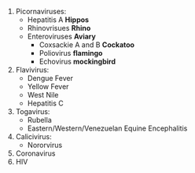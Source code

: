 1. Picornaviruses:
   - Hepatitis A **Hippos**
   - Rhinovrisues **Rhino**
   - Enteroviruses **Aviary** 
       - Coxsackie A and B **Cockatoo**
       - Poliovirus **flamingo**
       - Echovirus **mockingbird**
2. Flavivirus:
    - Dengue Fever
    - Yellow Fever
    - West Nile
    - Hepatitis C
3. Togavirus:
    - Rubella
    - Eastern/Western/Venezuelan Equine Encephalitis
4. Calicivirus:
   - Nororvirus
5. Coronavirus
6. HIV 